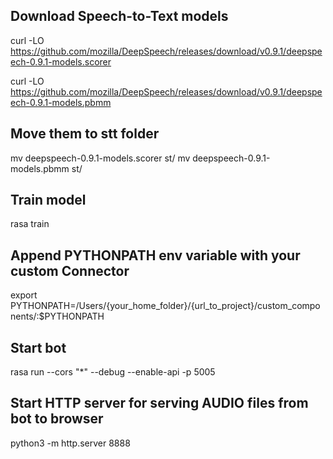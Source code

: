 ## Download Speech-to-Text models

curl -LO https://github.com/mozilla/DeepSpeech/releases/download/v0.9.1/deepspeech-0.9.1-models.scorer


curl -LO https://github.com/mozilla/DeepSpeech/releases/download/v0.9.1/deepspeech-0.9.1-models.pbmm

## Move them to stt folder

mv deepspeech-0.9.1-models.scorer st/
mv deepspeech-0.9.1-models.pbmm st/

## Train model
rasa train

## Append PYTHONPATH env variable with your custom Connector

export PYTHONPATH=/Users/{your_home_folder}/{url_to_project}/custom_components/:$PYTHONPATH

## Start bot
rasa run --cors "*" --debug --enable-api -p 5005


## Start HTTP server for serving AUDIO files from bot to browser
python3 -m http.server 8888

